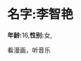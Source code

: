 <html>
	<head>
	</head>
	<body>
		<h1><strong>名字:</strong>李智艳</h1>
		<p><strong> 年龄:</strong>16,<strong>性别:</strong>女,
		<p>看漫画，听音乐</p>
	</body>
</html>
